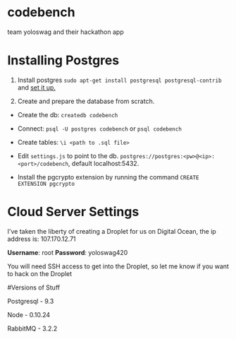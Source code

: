 codebench
=========

team yoloswag and their hackathon app


Installing Postgres
===================
1. Install postgres `sudo apt-get install postgresql postgresql-contrib` and [set it up.](https://help.ubuntu.com/10.04/serverguide/postgresql.html)

2. Create and prepare the database from scratch.

* Create the db: `createdb codebench` 

* Connect: `psql -U postgres codebench` or `psql codebench`

* Create tables: `\i <path to .sql file>` 

* Edit `settings.js` to point to the db. `postgres://postgres:<pw>@<ip>:<port>/codebench`, default localhost:5432.

* Install the pgcrypto extension by running the command `CREATE EXTENSION pgcrypto`


Cloud Server Settings
====================

I've taken the liberty of creating a Droplet for us on Digital Ocean,
the ip address is: 107.170.12.71

**Username**: root
**Password**: yoloswag420

You will need SSH access to get into the Droplet, so let me know if you
want to hack on the Droplet


#Versions of Stuff

Postgresql - 9.3

Node - 0.10.24

RabbitMQ - 3.2.2

